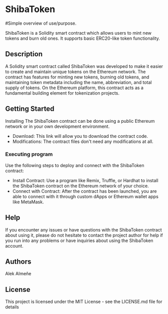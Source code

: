 # ShibaToken

#Simple overview of use/purpose.

ShibaToken is a Solidity smart contract which allows users to mint new tokens and burn old ones. It supports basic ERC20-like token functionality.

## Description

A Solidity smart contract called ShibaToken was developed to make it easier to create and maintain unique tokens on the Ethereum network. The contract has features for minting new tokens, burning old tokens, and maintaining token metadata including the name, abbreviation, and total supply of tokens. On the Ethereum platform, this contract acts as a fundamental building element for tokenization projects.

## Getting Started
Installing The ShibaToken contract can be done using a public Ethereum network or in your own development environment.

* Download: This link will allow you to download the contract code.
* Modifications: The contract files don't need any modifications at all.

### Executing program

Use the following steps to deploy and connect with the ShibaToken contract:
* Install Contract: Use a program like Remix, Truffle, or Hardhat to install the ShibaToken contract on the Ethereum network of your choice.
* Connect with Contract: After the contract has been launched, you are able to connect with it through custom dApps or Ethereum wallet apps like MetaMask.

## Help

If you encounter any issues or have questions with the ShibaToken contract about using it, please do not hesitate to contact the project author for help if you run into any problems or have inquiries about using the ShibaToken account.

## Authors
Alek Almeñe

## License

This project is licensed under the MIT License - see the LICENSE.md file for details
